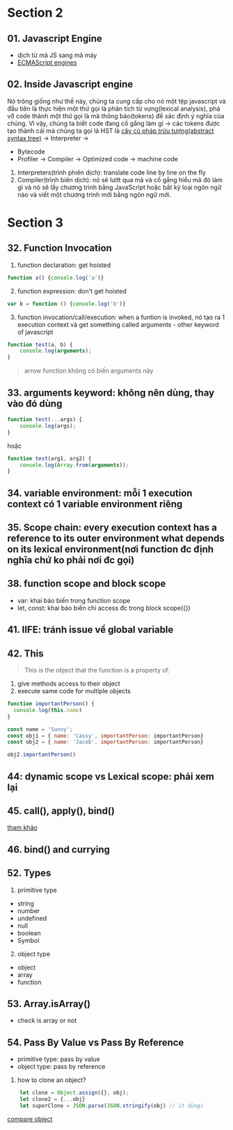 # Section 2
## 01. Javascript Engine
- dịch từ mã JS sang mã máy
- [ECMAScript engines](https://en.wikipedia.org/wiki/List_of_ECMAScript_engines)

## 02. Inside Javascript engine

Nó trông giống như thế này, chúng ta cung cấp cho nó một tệp javascript và đầu tiên là thực hiện một thứ gọi là phân tích từ vựng(lexical analysis), phá vỡ code thành một thứ gọi là mã thông báo(tokens) để xác định ý nghĩa của chúng. Vì vậy, chúng ta biết code đang cố gắng làm gì -> các tokens được tạo thành cái mà chúng ta gọi là HST là [cây cú pháp trừu tượng(abstract syntax tree)](https://astexplorer.net/) -> Interpreter ->

- Bytecode
- Profiler -> Compiler -> Optimized code -> machine code

1. Interpreters(trình phiên dịch): translate code line by line on the fly
2. Compiler(trình biên dịch): nó sẽ lướt qua mã và cố gắng hiểu mã đó làm gì và nó sẽ lấy chương trình bằng JavaScript hoặc bất kỳ loại ngôn ngữ nào và viết một chương trình mới bằng ngôn ngữ mới.

# Section 3

## 32. Function Invocation
1. function declaration: get hoisted
```javascript
function a() {console.log('a')}
```

2. function expression: don't get hoisted
```javascript
var b = function () {console.log('b')}
```
3. function invocation/call/execution: when a funtion is invoked, nó tạo ra 1 execution context và get something called arguments - other keyword of javascript

```javascript
function test(a, b) {
    console.log(arguments);
}
```
>arrow function không có biến arguments này

## 33. arguments keyword: không nên dùng, thay vào đó dùng
```javascript
function test(...args) {
    console.log(args);
}
```
hoặc

```javascript
function test(arg1, arg2) {
    console.log(Array.from(arguments));
}
```
## 34. variable environment: mỗi 1 execution context có 1 variable environment riêng

## 35. Scope chain: every execution context has a reference to its outer environment what depends on its lexical environment(nơi function đc định nghĩa chứ ko phải nơi đc gọi)

## 38. function scope and block scope
- var: khai báo biến trong function scope
- let, const: khai báo biến chỉ access đc trong block scope({})

## 41. IIFE: tránh issue về global variable

## 42. This
>This is the object that the function is a property of.
1. give methods access to their object
2. execute same code for multiple objects
```javascript
function importantPerson() {
  console.log(this.name)
}

const name = 'Sunny';
const obj1 = { name: 'Cassy', importantPerson: importantPerson}
const obj2 = { name: 'Jacob', importantPerson: importantPerson}

obj2.importantPerson()
```
## 44: dynamic scope vs Lexical scope: phải xem lại
## 45. call(), apply(), bind()
[tham khảo](https://kipalog.com/posts/PHAN-BIET-CALL--APPLY-VA-BIND-TRONG-JAVASCRIPT)

## 46. bind() and currying
## 52. Types
1. primitive type
- string
- number
- undefined
- null
- boolean
- Symbol

2. object type
- object
- array
- function

## 53. Array.isArray() 
- check is array or not

## 54. Pass By Value vs Pass By Reference

- primitive type: pass by value
- object type: pass by reference

1. how to clone an object?

```javascript
    let clone = Object.assign({}, obj);
    let clone2 = {...obj}
    let superClone = JSON.parse(JSON.stringify(obj) // ít dùng)
```
[compare object](https://stackoverflow.com/questions/1068834/object-comparison-in-javascript)

